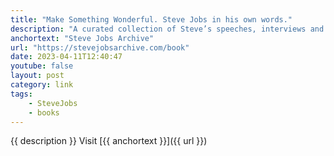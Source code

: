 ```yaml
---
title: "Make Something Wonderful. Steve Jobs in his own words."
description: "A curated collection of Steve’s speeches, interviews and correspondence, _Make Something Wonderful_ offers an unparalleled window into how one of the world’s most creative entrepreneurs approached his life and work."
anchortext: "Steve Jobs Archive"
url: "https://stevejobsarchive.com/book"
date: 2023-04-11T12:40:47
youtube: false
layout: post
category: link
tags:
    - SteveJobs
    - books
---
```

{{ description }} Visit [{{ anchortext }}]({{ url }})